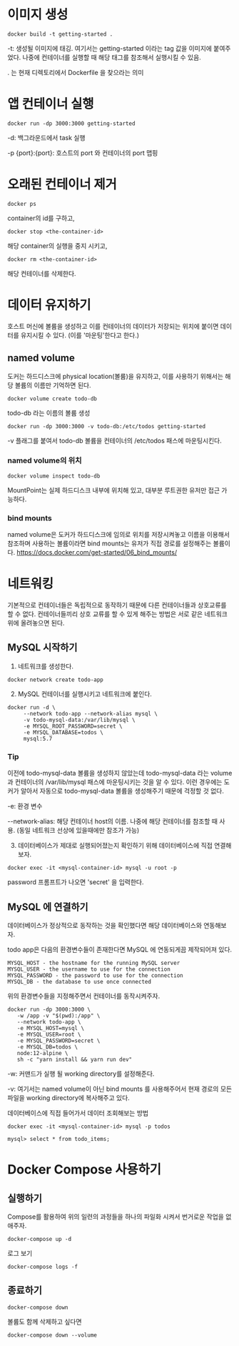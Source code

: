 # 이미지 생성
```
docker build -t getting-started .
```

-t: 생성될 이미지에 태깅. 여기서는 getting-started 이라는 tag 값을 이미지에 붙여주었다. 
나중에 컨테이너를 실행할 때 해당 태그를 참조해서 실행시킬 수 있음.

. 는 현재 디렉토리에서 Dockerfile 을 찾으라는 의미

# 앱 컨테이너 실행

```
docker run -dp 3000:3000 getting-started
```

-d: 백그라운드에서 task 실행

-p {port}:{port}: 호스트의 port 와 컨테이너의 port 맵핑

# 오래된 컨테이너 제거
```
docker ps
```
container의 id를 구하고,
```
docker stop <the-container-id>
```
해당 container의 실행을 중지 시키고,
```
docker rm <the-container-id>
```
해당 컨테이너를 삭제한다. 

# 데이터 유지하기
호스트 머신에 볼륨을 생성하고 이를 컨테이너의 데이터가 저장되는 위치에 붙이면 데이터를 유지시킬 수 있다. (이를 '마운팅'한다고 한다.)

## named volume
도커는 하드디스크에 physical location(볼륨)을 유지하고, 이를 사용하기 위해서는 해당 볼륨의 이름만 기억하면 된다. 

```
docker volume create todo-db
```
todo-db 라는 이름의 볼륨 생성

```
docker run -dp 3000:3000 -v todo-db:/etc/todos getting-started
```
-v 플래그를 붙여서 todo-db 볼륨을 컨테이너의 /etc/todos 패스에 마운팅시킨다. 

### named volume의 위치
```
docker volume inspect todo-db
```
MountPoint는 실제 하드디스크 내부에 위치해 있고, 대부분 루트권한 유저만 접근 가능하다.

### bind mounts
named volume은 도커가 하드디스크에 임의로 위치를 저장시켜놓고 이름을 이용해서 참조하며 사용하는 볼륨이라면 bind mounts는 유저가 직접 경로를 설정해주는 볼륨이다. 
https://docs.docker.com/get-started/06_bind_mounts/

# 네트워킹
기본적으로 컨테이너들은 독립적으로 동작하기 때문에 다른 컨테이너들과 상호교류를 할 수 없다. 컨테이너들끼리 상호 교류를 할 수 있게 해주는 방법은
서로 같은 네트워크 위에 올려놓으면 된다. 

## MySQL 시작하기

1. 네트워크를 생성한다. 
```
docker network create todo-app
```
2. MySQL 컨테이너를 실행시키고 네트워크에 붙인다. 
```
docker run -d \
     --network todo-app --network-alias mysql \
     -v todo-mysql-data:/var/lib/mysql \
     -e MYSQL_ROOT_PASSWORD=secret \
     -e MYSQL_DATABASE=todos \
     mysql:5.7
```
### Tip
이전에 todo-mysql-data 볼륨을 생성하지 않았는데 todo-mysql-data 라는 volume과 컨테이너의 /var/lib/mysql 패스에 마운팅시키는 것을 알 수 있다. 
이런 경우에는 도커가 알아서 자동으로 todo-mysql-data 볼륨을 생성해주기 때문에 걱정할 것 없다.

-e: 환경 변수

--network-alias: 해당 컨테이너 host의 이름. 나중에 해당 컨테이너를 참조할 때 사용. (동일 네트워크 선상에 있을때에만 참조가 가능)

3. 데이터베이스가 제대로 실행되어졌는지 확인하기 위해 데이터베이스에 직접 연결해보자.
```
docker exec -it <mysql-container-id> mysql -u root -p
```
password 프롬프트가 나오면 'secret' 을 입력한다. 

## MySQL 에 연결하기
데이터베이스가 정상적으로 동작하는 것을 확인했다면 해당 데이터베이스와 연동해보자. 

todo app은 다음의 환경변수들이 존재한다면 MySQL 에 연동되게끔 제작되어져 있다. 
```
MYSQL_HOST - the hostname for the running MySQL server
MYSQL_USER - the username to use for the connection
MYSQL_PASSWORD - the password to use for the connection
MYSQL_DB - the database to use once connected
```

위의 환경변수들을 지정해주면서 컨테이너를 동작시켜주자. 
```
docker run -dp 3000:3000 \
   -w /app -v "$(pwd):/app" \
   --network todo-app \
   -e MYSQL_HOST=mysql \
   -e MYSQL_USER=root \
   -e MYSQL_PASSWORD=secret \
   -e MYSQL_DB=todos \
   node:12-alpine \
   sh -c "yarn install && yarn run dev"
```
-w: 커맨드가 실행 될 working directory를 설정해준다. 

-v: 여기서는 named volume이 아닌 bind mounts 를 사용해주어서 현재 경로의 모든 파일을 working directory에 복사해주고 있다. 

데이터베이스에 직접 들어가서 데이터 조회해보는 방법
```
docker exec -it <mysql-container-id> mysql -p todos
```

```
mysql> select * from todo_items;
```

# Docker Compose 사용하기 

## 실행하기
Compose를 활용하여 위의 일련의 과정들을 하나의 파일화 시켜서 번거로운 작업을 없애주자. 
```
docker-compose up -d
```

로그 보기
```
docker-compose logs -f
```
## 종료하기
```
docker-compose down
```
볼륨도 함께 삭제하고 싶다면
```
docker-compose down --volume
```